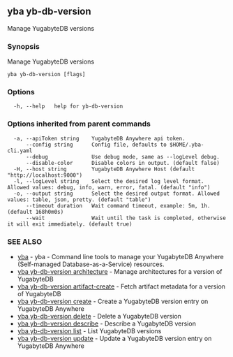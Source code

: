 ## yba yb-db-version

Manage YugabyteDB versions

### Synopsis

Manage YugabyteDB versions

```
yba yb-db-version [flags]
```

### Options

```
  -h, --help   help for yb-db-version
```

### Options inherited from parent commands

```
  -a, --apiToken string    YugabyteDB Anywhere api token.
      --config string      Config file, defaults to $HOME/.yba-cli.yaml
      --debug              Use debug mode, same as --logLevel debug.
      --disable-color      Disable colors in output. (default false)
  -H, --host string        YugabyteDB Anywhere Host (default "http://localhost:9000")
  -l, --logLevel string    Select the desired log level format. Allowed values: debug, info, warn, error, fatal. (default "info")
  -o, --output string      Select the desired output format. Allowed values: table, json, pretty. (default "table")
      --timeout duration   Wait command timeout, example: 5m, 1h. (default 168h0m0s)
      --wait               Wait until the task is completed, otherwise it will exit immediately. (default true)
```

### SEE ALSO

* [yba](yba.md)	 - yba - Command line tools to manage your YugabyteDB Anywhere (Self-managed Database-as-a-Service) resources.
* [yba yb-db-version architecture](yba_yb-db-version_architecture.md)	 - Manage architectures for a version of YugabyteDB
* [yba yb-db-version artifact-create](yba_yb-db-version_artifact-create.md)	 - Fetch artifact metadata for a version of YugabyteDB
* [yba yb-db-version create](yba_yb-db-version_create.md)	 - Create a YugabyteDB version entry on YugabyteDB Anywhere
* [yba yb-db-version delete](yba_yb-db-version_delete.md)	 - Delete a YugabyteDB version
* [yba yb-db-version describe](yba_yb-db-version_describe.md)	 - Describe a YugabyteDB version
* [yba yb-db-version list](yba_yb-db-version_list.md)	 - List YugabyteDB versions
* [yba yb-db-version update](yba_yb-db-version_update.md)	 - Update a YugabyteDB version entry on YugabyteDB Anywhere

